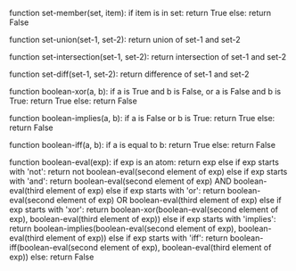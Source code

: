 function set-member(set, item):
    if item is in set:
        return True
    else:
        return False

function set-union(set-1, set-2):
    return union of set-1 and set-2

function set-intersection(set-1, set-2):
    return intersection of set-1 and set-2

function set-diff(set-1, set-2):
    return difference of set-1 and set-2

function boolean-xor(a, b):
    if a is True and b is False, or a is False and b is True:
        return True
    else:
        return False

function boolean-implies(a, b):
    if a is False or b is True:
        return True
    else:
        return False

function boolean-iff(a, b):
    if a is equal to b:
        return True
    else:
        return False

function boolean-eval(exp):
    if exp is an atom:
        return exp
    else if exp starts with 'not':
        return not boolean-eval(second element of exp)
    else if exp starts with 'and':
        return boolean-eval(second element of exp) AND boolean-eval(third element of exp)
    else if exp starts with 'or':
        return boolean-eval(second element of exp) OR boolean-eval(third element of exp)
    else if exp starts with 'xor':
        return boolean-xor(boolean-eval(second element of exp), boolean-eval(third element of exp))
    else if exp starts with 'implies':
        return boolean-implies(boolean-eval(second element of exp), boolean-eval(third element of exp))
    else if exp starts with 'iff':
        return boolean-iff(boolean-eval(second element of exp), boolean-eval(third element of exp))
    else:
        return False
